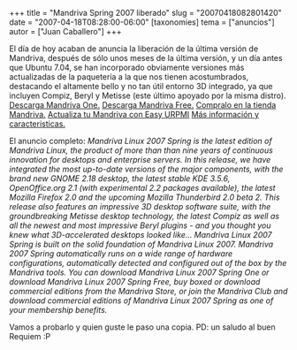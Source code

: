 +++
title = "Mandriva Spring 2007 liberado"
slug = "20070418082801420"
date = "2007-04-18T08:28:00-06:00"
[taxonomies]
tema = ["anuncios"]
autor = ["Juan Caballero"]
+++

El día de hoy acaban de anuncia la liberación de la última versión de
Mandriva, después de sólo unos meses de la última versión, y un día
antes que Ubuntu 7.04, se han incorporado obviamente versiones más
actualizadas de la paquetería a la que nos tienen acostumbrados,
destacando el altamente bello y no tan útil entorno 3D integrado, ya que
incluyen Compiz, Beryl y Metisse (este último apoyado por la misma
distro).
[Descarga Mandriva
One.](http://www.mandriva.com/en/download/mandrivaone)
[Descarga Mandriva Free.](http://www.mandriva.com/en/download/free)
[Compralo en la tienda Mandriva.](http://store.mandriva.com/)
[Actualiza tu Mandriva con Easy URPMI](http://easyurpmi.zarb.org/)
[Más información y
caracteristicas.](http://wiki.mandriva.com/en/Releases/Mandriva/2007.1/Tour)

<!-- more -->
El anuncio completo:
*Mandriva Linux 2007 Spring is the latest edition of Mandriva Linux, the
product of more than than nine years of continuous innovation for
desktops and enterprise servers.
In this release, we have integrated the most up-to-date versions of the
major components, with the brand new GNOME 2.18 desktop, the latest
stable KDE 3.5.6, OpenOffice.org 2.1 (with experimental 2.2 packages
available), the latest Mozilla Firefox 2.0 and the upcoming Mozilla
Thunderbird 2.0 beta 2.
This release also features an impressive 3D desktop software suite, with
the groundbreaking Metisse desktop technology, the latest Compiz as well
as all the newest and most impressive Beryl plugins - and you thought
you knew what 3D-accelerated desktops looked like...
Mandriva Linux 2007 Spring is built on the solid foundation of Mandriva
Linux 2007. Mandriva 2007 Spring automatically runs on a wide range of
hardware configurations, automatically detected and configured out of
the box by the Mandriva tools. You can download Mandriva Linux 2007
Spring One or download Mandriva Linux 2007 Spring Free, buy boxed or
download commercial editions from the Mandriva Store, or join the
Mandriva Club and download commercial editions of Mandriva Linux 2007
Spring as one of your membership benefits.*

Vamos a probarlo y quien guste le paso una copia.
PD: un saludo al buen Requiem :P

